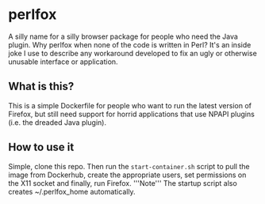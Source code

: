 # perlfox
A silly name for a silly browser package for people who need the Java plugin. Why perlfox when none of the code is written in Perl? It's an inside joke I use to describe any workaround developed to fix an ugly or otherwise unusable interface or application.

## What is this?
This is a simple Dockerfile for people who want to run the latest version of Firefox, but still need support for horrid applications that use NPAPI plugins (i.e. the dreaded Java plugin).

## How to use it
Simple, clone this repo. Then run the `start-container.sh` script to pull the image from Dockerhub, create the appropriate users, set permissions on the X11 socket and finally, run Firefox. '''Note''' The startup script also creates ~/.perlfox_home automatically.
